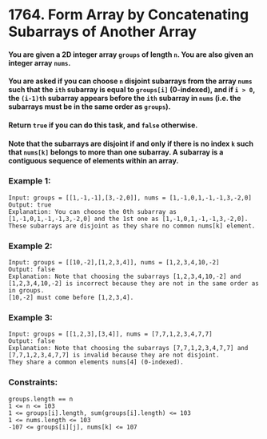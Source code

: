 # 1764. Form Array by Concatenating Subarrays of Another Array

#### You are given a 2D integer array `groups` of length `n`. You are also given an integer array `nums`.

#### You are asked if you can choose `n` disjoint subarrays from the array `nums` such that the `ith` subarray is equal to `groups[i]` (0-indexed), and if `i > 0`, the `(i-1)th` subarray appears before the `ith` subarray in `nums` (i.e. the subarrays must be in the same order as `groups`).

#### Return `true` if you can do this task, and `false` otherwise.

#### Note that the subarrays are disjoint if and only if there is no index `k` such that `nums[k]` belongs to more than one subarray. A subarray is a contiguous sequence of elements within an array.


### Example 1:
```
Input: groups = [[1,-1,-1],[3,-2,0]], nums = [1,-1,0,1,-1,-1,3,-2,0]
Output: true
Explanation: You can choose the 0th subarray as [1,-1,0,1,-1,-1,3,-2,0] and the 1st one as [1,-1,0,1,-1,-1,3,-2,0].
These subarrays are disjoint as they share no common nums[k] element.
```

### Example 2:
```
Input: groups = [[10,-2],[1,2,3,4]], nums = [1,2,3,4,10,-2]
Output: false
Explanation: Note that choosing the subarrays [1,2,3,4,10,-2] and [1,2,3,4,10,-2] is incorrect because they are not in the same order as in groups.
[10,-2] must come before [1,2,3,4].
```

### Example 3:
```
Input: groups = [[1,2,3],[3,4]], nums = [7,7,1,2,3,4,7,7]
Output: false
Explanation: Note that choosing the subarrays [7,7,1,2,3,4,7,7] and [7,7,1,2,3,4,7,7] is invalid because they are not disjoint.
They share a common elements nums[4] (0-indexed).
```

### Constraints:
```
groups.length == n
1 <= n <= 103
1 <= groups[i].length, sum(groups[i].length) <= 103
1 <= nums.length <= 103
-107 <= groups[i][j], nums[k] <= 107
```
